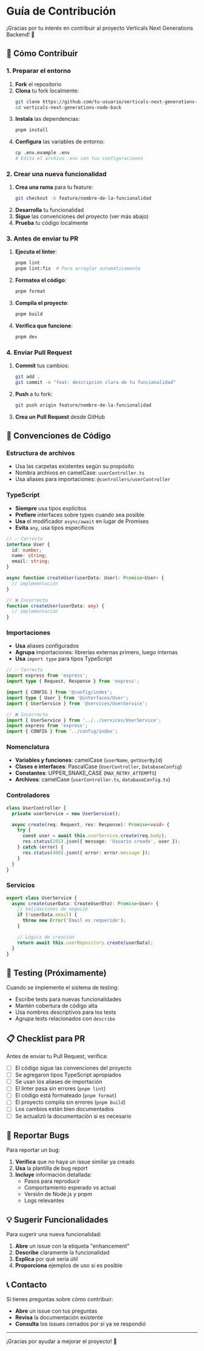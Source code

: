 # Guía de Contribución

¡Gracias por tu interés en contribuir al proyecto Verticals Next Generations Backend! 🎉

## 🚀 Cómo Contribuir

### 1. Preparar el entorno

1. **Fork** el repositorio
2. **Clona** tu fork localmente:
   ```bash
   git clone https://github.com/tu-usuario/verticals-next-generations-node-back.git
   cd verticals-next-generations-node-back
   ```
3. **Instala** las dependencias:
   ```bash
   pnpm install
   ```
4. **Configura** las variables de entorno:
   ```bash
   cp .env.example .env
   # Edita el archivo .env con tus configuraciones
   ```

### 2. Crear una nueva funcionalidad

1. **Crea una rama** para tu feature:
   ```bash
   git checkout -b feature/nombre-de-la-funcionalidad
   ```
2. **Desarrolla** tu funcionalidad
3. **Sigue** las convenciones del proyecto (ver más abajo)
4. **Prueba** tu código localmente

### 3. Antes de enviar tu PR

1. **Ejecuta el linter**:

   ```bash
   pnpm lint
   pnpm lint:fix  # Para arreglar automáticamente
   ```

2. **Formatea el código**:

   ```bash
   pnpm format
   ```

3. **Compila el proyecto**:

   ```bash
   pnpm build
   ```

4. **Verifica que funcione**:
   ```bash
   pnpm dev
   ```

### 4. Enviar Pull Request

1. **Commit** tus cambios:

   ```bash
   git add .
   git commit -m "feat: descripción clara de tu funcionalidad"
   ```

2. **Push** a tu fork:

   ```bash
   git push origin feature/nombre-de-la-funcionalidad
   ```

3. **Crea un Pull Request** desde GitHub

## 📝 Convenciones de Código

### Estructura de archivos

- Usa las carpetas existentes según su propósito
- Nombra archivos en camelCase: `userController.ts`
- Usa aliases para importaciones: `@controllers/userController`

### TypeScript

- **Siempre** usa tipos explícitos
- **Prefiere** interfaces sobre types cuando sea posible
- **Usa** el modificador `async/await` en lugar de Promises
- **Evita** `any`, usa tipos específicos

```typescript
// ✅ Correcto
interface User {
  id: number;
  name: string;
  email: string;
}

async function createUser(userData: User): Promise<User> {
  // implementación
}

// ❌ Incorrecto
function createUser(userData: any) {
  // implementación
}
```

### Importaciones

- **Usa** aliases configurados
- **Agrupa** importaciones: librerías externas primero, luego internas
- **Usa** `import type` para tipos TypeScript

```typescript
// ✅ Correcto
import express from 'express';
import type { Request, Response } from 'express';

import { CONFIG } from '@config/index';
import type { User } from '@interfaces/User';
import { UserService } from '@services/UserService';

// ❌ Incorrecto
import { UserService } from '../../services/UserService';
import express from 'express';
import { CONFIG } from '../config/index';
```

### Nomenclatura

- **Variables y funciones**: camelCase (`userName`, `getUserById`)
- **Clases e interfaces**: PascalCase (`UserController`, `DatabaseConfig`)
- **Constantes**: UPPER_SNAKE_CASE (`MAX_RETRY_ATTEMPTS`)
- **Archivos**: camelCase (`userController.ts`, `databaseConfig.ts`)

### Controladores

```typescript
class UserController {
  private userService = new UserService();

  async create(req: Request, res: Response): Promise<void> {
    try {
      const user = await this.userService.create(req.body);
      res.status(201).json({ message: 'Usuario creado', user });
    } catch (error) {
      res.status(400).json({ error: error.message });
    }
  }
}
```

### Servicios

```typescript
export class UserService {
  async create(userData: CreateUserDto): Promise<User> {
    // Validaciones de negocio
    if (!userData.email) {
      throw new Error('Email es requerido');
    }

    // Lógica de creación
    return await this.userRepository.create(userData);
  }
}
```

## 🧪 Testing (Próximamente)

Cuando se implemente el sistema de testing:

- Escribe tests para nuevas funcionalidades
- Mantén cobertura de código alta
- Usa nombres descriptivos para los tests
- Agrupa tests relacionados con `describe`

## 📋 Checklist para PR

Antes de enviar tu Pull Request, verifica:

- [ ] El código sigue las convenciones del proyecto
- [ ] Se agregaron tipos TypeScript apropiados
- [ ] Se usan los aliases de importación
- [ ] El linter pasa sin errores (`pnpm lint`)
- [ ] El código está formateado (`pnpm format`)
- [ ] El proyecto compila sin errores (`pnpm build`)
- [ ] Los cambios están bien documentados
- [ ] Se actualizó la documentación si es necesario

## 🐛 Reportar Bugs

Para reportar un bug:

1. **Verifica** que no haya un issue similar ya creado
2. **Usa** la plantilla de bug report
3. **Incluye** información detallada:
   - Pasos para reproducir
   - Comportamiento esperado vs actual
   - Versión de Node.js y pnpm
   - Logs relevantes

## 💡 Sugerir Funcionalidades

Para sugerir una nueva funcionalidad:

1. **Abre** un issue con la etiqueta "enhancement"
2. **Describe** claramente la funcionalidad
3. **Explica** por qué sería útil
4. **Proporciona** ejemplos de uso si es posible

## 📞 Contacto

Si tienes preguntas sobre cómo contribuir:

- **Abre** un issue con tus preguntas
- **Revisa** la documentación existente
- **Consulta** los issues cerrados por si ya se respondió

---

¡Gracias por ayudar a mejorar el proyecto! 🙏
